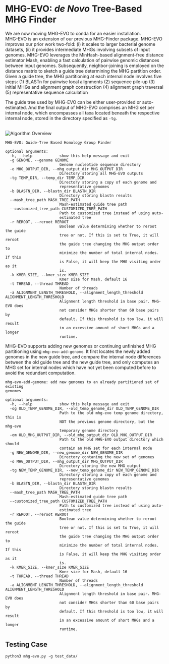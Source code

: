 # MHG-EVO: _de Novo_ Tree-Based MHG Finder

We are now moving MHG-EVO to conda for an easier installation. 
\
MHG-EVO is an extension of our previous MHG-Finder package. MHG-EVO improves our prior work two-fold: (i) it scales to larger bacterial genome datasets, (ii) it provides intermediate MHGs involving subsets of input genomes. MHG-EVO leverages the MinHash-based alignment-free distance estimator Mash, enabling a fast calculation of pairwise genomic distances between input genomes. Subsequently, neighbor-joining is employed on the distance matrix to sketch a guide tree determining the MHG partition order. Given a guide tree, the MHG partitioning at each internal node involves five steps: 
(1) BLASTn for pairwise local alignments
(2) sequence pile-up
(3) initial MHGs and alignment graph construction
(4) alignment graph traversal
(5) representative sequence calculation

The guide tree used by MHG-EVO can be either user-provided or auto-estimated. And the final output of MHG-EVO comprises an MHG set per internal node, which encompasses all taxa located beneath the respective internal node, stored in the directory specified as ```-tg```.

\
![Algorithm Overview](https://github.com/yongze-yin/MHG-EVO/blob/main/algorithm.png)

```
MHG-EVO: Guide-Tree Based Homology Group Finder

optional arguments:
  -h, --help            show this help message and exit
  -g GENOME, --genome GENOME
                        Genome nucleotide sequence directory
  -o MHG_OUTPUT_DIR, --mhg_output_dir MHG_OUTPUT_DIR
                        Directory storing all MHG-EVO outputs
  -tg TEMP_DIR, --temp_dir TEMP_DIR
                        Directory storing a copy of each genome and
                        representative genomes
  -b BLASTN_DIR, --blastn_dir BLASTN_DIR
                        Directory storing blastn results
  --mash_tree_path MASH_TREE_PATH
                        Mash-estimated guide tree path
  --customized_tree_path CUSTOMIZED_TREE_PATH
                        Path to customized tree instead of using auto-
                        estimated tree
  -r REROOT, --reroot REROOT
                        Boolean value determining whether to reroot the guide
                        tree or not. If this is set to True, it will reroot
                        the guide tree changing the MHG output order to
                        minimize the number of total internal nodes. If this
                        is False, it will keep the MHG visiting order as it
                        is.
  -k KMER_SIZE, --kmer_size KMER_SIZE
                        Kmer size for Mash, default 16
  -t THREAD, --thread THREAD
                        Number of threads
  -a ALIGNMENT_LENGTH_THRESHOLD, --alignment_length_threshold ALIGNMENT_LENGTH_THRESHOLD
                        Alignment length threshold in base pair. MHG-EVO does
                        not consider MHGs shorter than 60 base pairs by
                        default. If this threshold is too low, it will result
                        in an excessive amount of short MHGs and a longer
                        runtime.
```

MHG-EVO supports adding new genomes or continuing unfinished MHG partitioning using ```mhg-evo-add-genome```. It first locates the newly added genomes in the new guide tree, and compare the internal node differences between the old guide tree and the new guide tree, and only computes an MHG set for internal nodes which have not yet been computed before to avoid the redundant computation.

```
mhg-evo-add-genome: add new genomes to an already partitioned set of existing
genomes

optional arguments:
  -h, --help            show this help message and exit
  -og OLD_TEMP_GENOME_DIR, --old_temp_genome_dir OLD_TEMP_GENOME_DIR
                        Path to the old mhg-evo temp genome directory, this is
                        NOT the previous genome directory, but the mhg-evo
                        temporary genome directory
  -om OLD_MHG_OUTPUT_DIR, --old_mhg_output_dir OLD_MHG_OUTPUT_DIR
                        Path to the old MHG-EVO output directory which should
                        contain an MHG set for each internal node
  -g NEW_GENOME_DIR, --new_genome_dir NEW_GENOME_DIR
                        Directory contaning the new set of genomes
  -o MHG_OUTPUT_DIR, --mhg_output_dir MHG_OUTPUT_DIR
                        Directory storing the new MHG output
  -tg NEW_TEMP_GENOME_DIR, --new_temp_genome_dir NEW_TEMP_GENOME_DIR
                        Directory storing a copy of each genome and
                        representative genomes
  -b BLASTN_DIR, --blastn_dir BLASTN_DIR
                        Directory storing blastn results
  --mash_tree_path MASH_TREE_PATH
                        Mash-estimated guide tree path
  --customized_tree_path CUSTOMIZED_TREE_PATH
                        Path to customized tree instead of using auto-
                        estimated tree
  -r REROOT, --reroot REROOT
                        Boolean value determining whether to reroot the guide
                        tree or not. If this is set to True, it will reroot
                        the guide tree changing the MHG output order to
                        minimize the number of total internal nodes. If this
                        is False, it will keep the MHG visiting order as it
                        is.
  -k KMER_SIZE, --kmer_size KMER_SIZE
                        Kmer size for Mash, default 16
  -t THREAD, --thread THREAD
                        Number of threads
  -a ALIGNMENT_LENGTH_THRESHOLD, --alignment_length_threshold ALIGNMENT_LENGTH_THRESHOLD
                        Alignment length threshold in base pair. MHG-EVO does
                        not consider MHGs shorter than 60 base pairs by
                        default. If this threshold is too low, it will result
                        in an excessive amount of short MHGs and a longer
                        runtime.
```


## Testing Case
```
python3 mhg-evo.py -g test_data/
```

